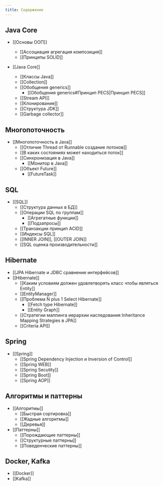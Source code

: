 ```yaml
---
title: Содержание
---
```

## Java Core

- [[Основы ООП]]
	- [[Ассоциация агрегация композиция]]
	- [[Принципы SOLID]]

- [[Java Core]]
	- [[Классы Java]]
	- [[Collection]]
	- [[Обобщения generics]]
		- [[Обобщения generics#Принцип PECS|Принцип PECS]]
	- [[Stream API]]
	- [[Клонирование]]
	- [[Структура JDK]]
	- [[Garbage collector]]
## Многопоточность

- [[Многопоточность в Java]]
	- [[Отличие Thread от Runnable создание потоков]]
	- [[В каких состояниях может находиться поток]]
	- [[Синхронизация в Java]]
		- [[Монитор в Java]]
	- [[Объект Future]]
		- [[FutureTask]]

## SQL

- [[SQL]]
	- [[Структура данных в БД]]
	- [[Операции SQL по группам]]
		- [[Агрегатные функции]]
		- [[Подзапросы]]
	- [[Транзакции принцип ACID]]
	- [[Индексы SQL]]
	- [[INNER JOIN]], [[OUTER JOIN]]
	- [[SQL оценка производительности]]

## Hibernate

- [[JPA Hibernate и JDBC сравнение интерфейсов]]
- [[Hibernate]]
	- [[Каким условиям должен удовлетворять класс чтобы являться Entity]]
	- [[EntityManager]]
	- [[Проблема N plus 1 Select Hibernate]]
		- [[Fetch type Hibernate]]
		- [[Entity Graph]]
	- [[Cтратегии маппинга иерархии наследования Inheritance Mapping Strategies в JPA]]
	- [[Criteria API]]
## Spring

- [[Spring]]
	- [[Spring Dependency Injection и Inversion of Control]]
	- [[Spring WEB]]
	- [[Spring Secutity]]
	- [[Spring Boot]]
	- [[Spring AOP]]
## Алгоритмы и паттерны

- [[Алгоритмы]]
	- [[Быстрая сортировка]]
	- [[Жадные алгоритмы]]
	- [[Деревья]]
- [[Паттерны]]
	- [[Порождающие паттерны]]
	- [[Структурные паттерны]]
	- [[Поведенческие паттерны]]

## Docker, Kafka

- [[Docker]]
- [[Kafka]]